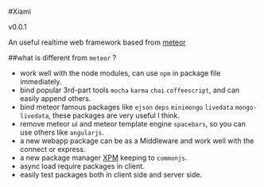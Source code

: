 #Xiami

v0.0.1

An useful realtime web framework based from [meteor](https://github.com/meteor/meteor)

##what is different from `meteor` ?
- work well with the node modules, can use `npm` in package file immediately.
- bind popular 3rd-part tools `mocha` `karma` `chai` `coffeescript`, and can easily append others.
- bind meteor famous packages like `ejson` `deps` `minimongo` `livedata` `mongo-livedata`, these packages are very useful I think.
- remove meteor ui and meteor template engine `spacebars`, so you can use others like `angularjs`.
- a new webapp package can be as a Middleware and work well with the connect or express.
- a new package manager [XPM](https://github.com/xiamidaxia/xpm) keeping to `commonjs`.
- async load require packages in client.
- easily test packages both in client side and server side.
    
